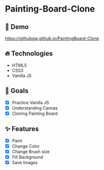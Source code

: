 # Painting-Board-Clone

## 🔗 Demo
https://githubgw.github.io/PaintingBoard-Clone

## 🔥 Technologies
* HTML5 <br>
* CSS3 <br>
* Vanilla JS

## 🌈 Goals
- [x] Practice Vanilla JS <br>
- [x] Understanding Canvas <br>
- [x] Cloning Painting Board

## ✨ Features
- [x] Paint <br>
- [x] Change Color <br>
- [x] Change Brush size <br>
- [x] Fill Background <br>
- [x] Save Images
